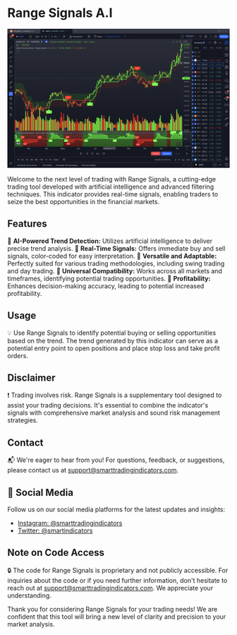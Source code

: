 # Range Signals A.I

![Range Signals](Range%20Signals%201D.png)

Welcome to the next level of trading with Range Signals, a cutting-edge trading tool developed with artificial intelligence and advanced filtering techniques. This indicator provides real-time signals, enabling traders to seize the best opportunities in the financial markets.

## Features

🌟 **AI-Powered Trend Detection:** Utilizes artificial intelligence to deliver precise trend analysis.
🌟 **Real-Time Signals:** Offers immediate buy and sell signals, color-coded for easy interpretation.
🌟 **Versatile and Adaptable:** Perfectly suited for various trading methodologies, including swing trading and day trading.
🌟 **Universal Compatibility:** Works across all markets and timeframes, identifying potential trading opportunities.
🌟 **Profitability:** Enhances decision-making accuracy, leading to potential increased profitability.

## Usage

💡 Use Range Signals to identify potential buying or selling opportunities based on the trend. The trend generated by this indicator can serve as a potential entry point to open positions and place stop loss and take profit orders.

## Disclaimer

❗ Trading involves risk. Range Signals is a supplementary tool designed to assist your trading decisions. It's essential to combine the indicator's signals with comprehensive market analysis and sound risk management strategies.

## Contact

📬 We're eager to hear from you! For questions, feedback, or suggestions, please contact us at support@smarttradingindicators.com.

## 📱 Social Media

Follow us on our social media platforms for the latest updates and insights:

- [Instagram: @smarttradingindicators](https://instagram.com/smarttradingindicators?igshid=OGQ5ZDc2ODk2ZA==)
- [Twitter: @smartindicators](https://twitter.com/smartindicators)

## Note on Code Access

🔒 The code for Range Signals is proprietary and not publicly accessible. For inquiries about the code or if you need further information, don't hesitate to reach out at support@smarttradingindicators.com. We appreciate your understanding.

Thank you for considering Range Signals for your trading needs! We are confident that this tool will bring a new level of clarity and precision to your market analysis.
